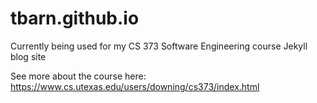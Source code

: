 # tbarn.github.io

Currently being used for my CS 373 Software Engineering course Jekyll blog site

See more about the course here: https://www.cs.utexas.edu/users/downing/cs373/index.html 
